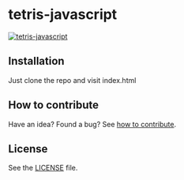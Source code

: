 # tetris-javascript
[![tetris-javascript](http://i.imgur.com/eQOb3mf.jpg)](#)

## Installation
Just clone the repo and visit index.html

## How to contribute
Have an idea? Found a bug? See [how to contribute][contributing].

## License
See the [LICENSE][license] file.

[license]: /LICENSE
[contributing]: /CONTRIBUTING.md
[docs]: /DOCUMENTATION.md
